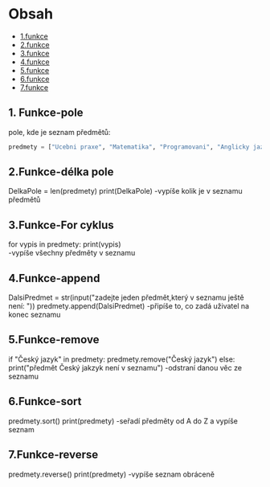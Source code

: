 # Obsah
- [1.funkce]()
- [2.funkce]()
- [3.funkce]()
- [4.funkce]()
- [5.funkce]()
- [6.funkce]()
- [7.funkce]()
  
## 1. Funkce-pole
pole, kde je seznam předmětů:
```python
predmety = ["Ucebni praxe", "Matematika", "Programovani", "Anglicky jazyk", "Český jazyk", "Pocitacove site", "Aplikacni software"]
```
## 2.Funkce-délka pole
DelkaPole = len(predmety)
print(DelkaPole)
-vypíše kolik je v seznamu předmětů

## 3.Funkce-For cyklus
for vypis in predmety:
    print(vypis)  
-vypíše všechny předměty v seznamu

## 4.Funkce-append
DalsiPredmet = str(input("zadejte jeden předmět,který v seznamu ještě není: "))
predmety.append(DalsiPredmet)
-připíše to, co zadá uživatel na konec seznamu

## 5.Funkce-remove
if "Český jazyk" in predmety:
  predmety.remove("Český jazyk")
else:
   print("předmět Český jakzyk není v seznamu")
-odstraní danou věc ze seznamu

## 6.Funkce-sort
predmety.sort()
print(predmety)
-seřadí předměty od A do Z a vypíše seznam

## 7.Funkce-reverse
predmety.reverse()
print(predmety)
-vypíše seznam obráceně



